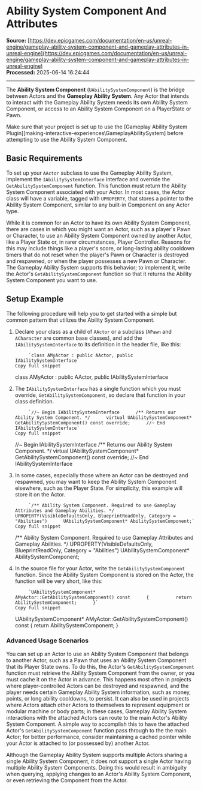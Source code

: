 # Ability System Component And Attributes

**Source:** [https://dev.epicgames.com/documentation/en-us/unreal-engine/gameplay-ability-system-component-and-gameplay-attributes-in-unreal-engine](https://dev.epicgames.com/documentation/en-us/unreal-engine/gameplay-ability-system-component-and-gameplay-attributes-in-unreal-engine)  
**Processed:** 2025-06-14 16:24:44

---

The **Ability System Component** (`UAbilitySystemComponent`) is the bridge between Actors and the **Gameplay Ability System**. Any Actor that intends to interact with the Gameplay Ability System needs its own Ability System Component, or access to an Ability System Component on a PlayerState or Pawn.

Make sure that your project is set up to use the \[Gameplay Ability System Plugin\]\[making-interactive-experiences\\GameplayAbilitySystem\] before attempting to use the Ability System Component.

## Basic Requirements

To set up your `AActor` subclass to use the Gameplay Ability System, implement the `IAbilitySystemInterface` interface and override the `GetAbilitySystemComponent` function. This function must return the Ability System Component associated with your Actor. In most cases, the Actor class will have a variable, tagged with `UPROPERTY`, that stores a pointer to the Ability System Component, similar to any built-in Component on any Actor type.

While it is common for an Actor to have its own Ability System Component, there are cases in which you might want an Actor, such as a player's Pawn or Character, to use an Ability System Component owned by another Actor, like a Player State or, in rarer circumstances, Player Controller. Reasons for this may include things like a player's score, or long-lasting ability cooldown timers that do not reset when the player's Pawn or Character is destroyed and respawned, or when the player possesses a new Pawn or Character. The Gameplay Ability System supports this behavior; to implement it, write the Actor's `GetAbilitySystemComponent` function so that it returns the Ability System Component you want to use.

## Setup Example

The following procedure will help you to get started with a simple but common pattern that utilizes the Ability System Component.

1.  Declare your class as a child of `AActor` or a subclass (`APawn` and `ACharacter` are common base classes), and add the `IAbilitySystemInterface` to its definition in the header file, like this:
    
    ```
         `class AMyActor : public AActor, public IAbilitySystemInterface`
    Copy full snippet
    ```
    class AMyActor : public AActor, public IAbilitySystemInterface
2.  The `IAbilitySystemInterface` has a single function which you must override, `GetAbilitySystemComponent`, so declare that function in your class definition.
    
    ```
         `//~ Begin IAbilitySystemInterface      /** Returns our Ability System Component. */      virtual UAbilitySystemComponent* GetAbilitySystemComponent() const override;      //~ End IAbilitySystemInterface`
    Copy full snippet
    ```
    //~ Begin IAbilitySystemInterface /\*\* Returns our Ability System Component. \*/ virtual UAbilitySystemComponent\* GetAbilitySystemComponent() const override; //~ End IAbilitySystemInterface
3.  In some cases, especially those where an Actor can be destroyed and respawned, you may want to keep the Ability System Component elsewhere, such as the Player State. For simplicity, this example will store it on the Actor.
    
    ```
         `/** Ability System Component. Required to use Gameplay Attributes and Gameplay Abilities. */      UPROPERTY(VisibleDefaultsOnly, BlueprintReadOnly, Category = "Abilities")      UAbilitySystemComponent* AbilitySystemComponent;`
    Copy full snippet
    ```
    /\*\* Ability System Component. Required to use Gameplay Attributes and Gameplay Abilities. \*/ UPROPERTY(VisibleDefaultsOnly, BlueprintReadOnly, Category = "Abilities") UAbilitySystemComponent\* AbilitySystemComponent;
4.  In the source file for your Actor, write the `GetAbilitySystemComponent` function. Since the Ability System Component is stored on the Actor, the function will be very short, like this:
    
    ```
         `UAbilitySystemComponent* AMyActor::GetAbilitySystemComponent() const      {          return AbilitySystemComponent;      }`
    Copy full snippet
    ```
    UAbilitySystemComponent\* AMyActor::GetAbilitySystemComponent() const { return AbilitySystemComponent; }

### Advanced Usage Scenarios

You can set up an Actor to use an Ability System Component that belongs to another Actor, such as a Pawn that uses an Ability System Component that its Player State owns. To do this, the Actor's `GetAbilitySystemComponent` function must retrieve the Ability System Component from the owner, or you must cache it on the Actor in advance. This happens most often in projects where player-controlled Actors can be destroyed and respawned, and the player needs certain Gameplay Ability System information, such as money, points, or long ability cooldowns, to persist. It can also be used in projects where Actors attach other Actors to themselves to represent equipment or modular machine or body parts; in these cases, Gameplay Ability System interactions with the attached Actors can route to the main Actor's Ability System Component. A simple way to accomplish this to have the attached Actor's `GetAbilitySystemComponent` function pass through to the the main Actor; for better performance, consider maintaining a cached pointer while your Actor is attached to (or possessed by) another Actor.

Although the Gameplay Ability System supports multiple Actors sharing a single Ability System Component, it does not support a single Actor having multiple Ability System Components. Doing this would result in ambiguity when querying, applying changes to an Actor's Ability System Component, or even retrieving the Component from the Actor.